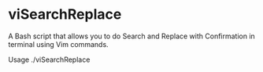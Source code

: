 viSearchReplace
===============

A Bash script that allows you to do Search and Replace with Confirmation in terminal using Vim commands.

Usage ./viSearchReplace <original> <new> <filename or directory>


